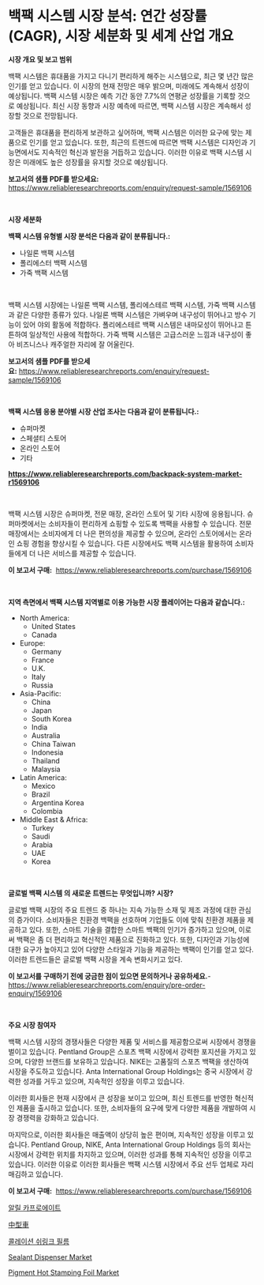 <p><h1>백팩 시스템 시장 분석: 연간 성장률(CAGR), 시장 세분화 및 세계 산업 개요</h1></p><p><strong>시장 개요 및 보고 범위</strong></p>
<p><p>백팩 시스템은 휴대품을 가지고 다니기 편리하게 해주는 시스템으로, 최근 몇 년간 많은 인기를 얻고 있습니다. 이 시장의 현재 전망은 매우 밝으며, 미래에도 계속해서 성장이 예상됩니다. 백팩 시스템 시장은 예측 기간 동안 7.7%의 연평균 성장률을 기록할 것으로 예상됩니다. 최신 시장 동향과 시장 예측에 따르면, 백팩 시스템 시장은 계속해서 성장할 것으로 전망됩니다.</p><p>고객들은 휴대품을 편리하게 보관하고 싶어하며, 백팩 시스템은 이러한 요구에 맞는 제품으로 인기를 얻고 있습니다. 또한, 최근의 트렌드에 따르면 백팩 시스템은 디자인과 기능면에서도 지속적인 혁신과 발전을 거듭하고 있습니다. 이러한 이유로 백팩 시스템 시장은 미래에도 높은 성장률을 유지할 것으로 예상됩니다.</p></p>
<p><strong>보고서의 샘플 PDF를 받으세요:</strong> <a href="https://www.reliableresearchreports.com/enquiry/request-sample/1569106">https://www.reliableresearchreports.com/enquiry/request-sample/1569106</a></p>
<p>&nbsp;</p>
<p><strong>시장 세분화</strong></p>
<p><strong>백팩 시스템 유형별 시장 분석은 다음과 같이 분류됩니다.:</strong></p>
<p><ul><li>나일론 백팩 시스템</li><li>폴리에스터 백팩 시스템</li><li>가죽 백팩 시스템</li></ul></p>
<p>&nbsp;</p>
<p><p>백팩 시스템 시장에는 나일론 백팩 시스템, 폴리에스테르 백팩 시스템, 가죽 백팩 시스템과 같은 다양한 종류가 있다. 나일론 백팩 시스템은 가벼우며 내구성이 뛰어나고 방수 기능이 있어 야외 활동에 적합하다. 폴리에스테르 백팩 시스템은 내마모성이 뛰어나고 튼튼하여 일상적인 사용에 적합하다. 가죽 백팩 시스템은 고급스러운 느낌과 내구성이 좋아 비즈니스나 캐주얼한 자리에 잘 어울린다.</p></p>
<p><strong>보고서의 샘플 PDF를 받으세요:</strong>&nbsp;<a href="https://www.reliableresearchreports.com/enquiry/request-sample/1569106">https://www.reliableresearchreports.com/enquiry/request-sample/1569106</a></p>
<p>&nbsp;</p>
<p><strong> 백팩 시스템 응용 분야별 시장 산업 조사는 다음과 같이 분류됩니다.:</strong></p>
<p><ul><li>슈퍼마켓</li><li>스페셜티 스토어</li><li>온라인 스토어</li><li>기타</li></ul></p>
<p><strong><a href="https://www.reliableresearchreports.com/backpack-system-market-r1569106">https://www.reliableresearchreports.com/backpack-system-market-r1569106</a></strong></p>
<p>&nbsp;</p>
<p><p>백팩 시스템 시장은 슈퍼마켓, 전문 매장, 온라인 스토어 및 기타 시장에 응용됩니다. 슈퍼마켓에서는 소비자들이 편리하게 쇼핑할 수 있도록 백팩을 사용할 수 있습니다. 전문 매장에서는 소비자에게 더 나은 편의성을 제공할 수 있으며, 온라인 스토어에서는 온라인 쇼핑 경험을 향상시킬 수 있습니다. 다른 시장에서도 백팩 시스템을 활용하여 소비자들에게 더 나은 서비스를 제공할 수 있습니다.</p></p>
<p><strong>이 보고서 구매:</strong>&nbsp; <a href="https://www.reliableresearchreports.com/purchase/1569106">https://www.reliableresearchreports.com/purchase/1569106</a></p>
<p>&nbsp;</p>
<p><strong>지역 측면에서 백팩 시스템 지역별로 이용 가능한 시장 플레이어는 다음과 같습니다.:</strong></p>
<p><ul>
    <li>
        North America:
        <ul>
            <li>United States</li>
            <li>Canada</li>
        </ul>
    </li>
    <li>
        Europe:
        <ul>
            <li>Germany</li>
            <li>France</li>
            <li>U.K.</li>
            <li>Italy</li>
            <li>Russia</li>
        </ul>
    </li>
    <li>
        Asia-Pacific:
        <ul>
            <li>China</li>
            <li>Japan</li>
            <li>South Korea</li>
            <li>India</li>
            <li>Australia</li>
            <li>China Taiwan</li>
            <li>Indonesia</li>
            <li>Thailand</li>
            <li>Malaysia</li>
        </ul>
    </li>
    <li>
        Latin America:
        <ul>
            <li>Mexico</li>
            <li>Brazil</li>
            <li>Argentina Korea</li>
            <li>Colombia</li>
        </ul>
    </li>
    <li>
        Middle East & Africa:
        <ul>
            <li>Turkey</li>
            <li>Saudi</li>
            <li>Arabia</li>
            <li>UAE</li>
            <li>Korea</li>
        </ul>
    </li>
    </ul></p>
<p>&nbsp;</p>
<p><strong>글로벌 백팩 시스템 의 새로운 트렌드는 무엇입니까? 시장?</strong></p>
<p><p>글로벌 백팩 시장의 주요 트렌드 중 하나는 지속 가능한 소재 및 제조 과정에 대한 관심의 증가이다. 소비자들은 친환경 백팩을 선호하며 기업들도 이에 맞춰 친환경 제품을 제공하고 있다. 또한, 스마트 기술을 결합한 스마트 백팩의 인기가 증가하고 있으며, 이로써 백팩은 좀 더 편리하고 혁신적인 제품으로 진화하고 있다. 또한, 디자인과 기능성에 대한 요구가 높아지고 있어 다양한 스타일과 기능을 제공하는 백팩이 인기를 얻고 있다. 이러한 트렌드들은 글로벌 백팩 시장을 계속 변화시키고 있다.</p></p>
<p><strong>이 보고서를 구매하기 전에 궁금한 점이 있으면 문의하거나 공유하세요.</strong>- <a href="https://www.reliableresearchreports.com/enquiry/pre-order-enquiry/1569106">https://www.reliableresearchreports.com/enquiry/pre-order-enquiry/1569106</a></p>
<p>&nbsp;</p>
<p><strong>주요 시장 참여자</strong></p>
<p><p>백팩 시스템 시장의 경쟁사들은 다양한 제품 및 서비스를 제공함으로써 시장에서 경쟁을 벌이고 있습니다. Pentland Group은 스포츠 백팩 시장에서 강력한 포지션을 가지고 있으며, 다양한 브랜드를 보유하고 있습니다. NIKE는 고품질의 스포츠 백팩을 생산하여 시장을 주도하고 있습니다. Anta International Group Holdings는 중국 시장에서 강력한 성과를 거두고 있으며, 지속적인 성장을 이루고 있습니다.</p><p>이러한 회사들은 현재 시장에서 큰 성장을 보이고 있으며, 최신 트렌드를 반영한 혁신적인 제품을 출시하고 있습니다. 또한, 소비자들의 요구에 맞게 다양한 제품을 개발하여 시장 경쟁력을 강화하고 있습니다.</p><p>마지막으로, 이러한 회사들은 매출액이 상당히 높은 편이며, 지속적인 성장을 이루고 있습니다. Pentland Group, NIKE, Anta International Group Holdings 등의 회사는 시장에서 강력한 위치를 차지하고 있으며, 이러한 성과를 통해 지속적인 성장을 이루고 있습니다. 이러한 이유로 이러한 회사들은 백팩 시스템 시장에서 주요 선두 업체로 자리매김하고 있습니다.</p></p>
<p><strong>이 보고서 구매:</strong>&nbsp;&nbsp;<a href="https://www.reliableresearchreports.com/purchase/1569106">https://www.reliableresearchreports.com/purchase/1569106</a></p>
<p><p><a href="https://github.com/lzrvbyqzftro57/Market-Research-Report-List-1/blob/main/102464327853.md">알릴 카프로에이트</a></p><p><a href="https://github.com/avbqbctihcbe2/Market-Research-Report-List-1/blob/main/279970630229.md">中型車</a></p><p><a href="https://github.com/vs019sa3m8x/Market-Research-Report-List-1/blob/main/257151827854.md">콜레이션 쉬링크 필름</a></p><p><a href="https://github.com/gulaimolin/Market-Research-Report-List-4/blob/main/sealant-dispenser-market.md">Sealant Dispenser Market</a></p><p><a href="https://issuu.com/reportprime-2/docs/pigment-hot-stamping-foil-market-size-2030.pptx">Pigment Hot Stamping Foil Market</a></p></p>